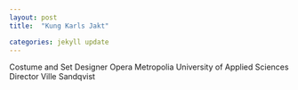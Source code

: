 ```yaml
---
layout: post
title:  "Kung Karls Jakt"

categories: jekyll update
---
```

Costume and Set Designer
Opera
Metropolia University of Applied Sciences
Director Ville Sandqvist

